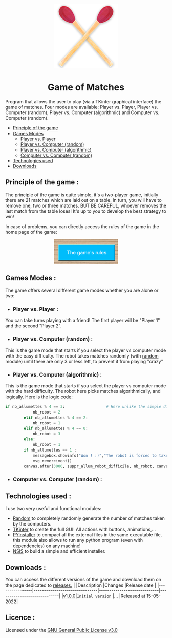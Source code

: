 <p align="center">
  <img width="200" src="img\LOGO_v1.png" alt="Game of Matches logo">
</p>
<h1 align="center">Game of Matches</h1>

Program that allows the user to play (via a TKinter graphical interface) the game of matches.
Four modes are available: Player vs. Player, Player vs. Computer (random), Player vs. Computer (algorithmic) and Computer vs. Computer (random).

- [Principle of the game](https://github.com/4strium/Game-of-Matches#principle-of-the-game)
- [Games Modes](https://github.com/4strium/Game-of-Matches#games-modes-)
    - [Player vs. Player](https://github.com/4strium/Game-of-Matches#player-vs-player-)
    - [Player vs. Computer (random)](https://github.com/4strium/Game-of-Matches#player-vs-computer-random-)
    - [Player vs. Computer (algorithmic)](https://github.com/4strium/Game-of-Matches#player-vs-computer-algorithmic-)
    - [Computer vs. Computer (random)](https://github.com/4strium/Game-of-Matches#computer-vs-computer-random-)
- [Technologies used](https://github.com/4strium/Game-of-Matches#technologies-used-)
- [Downloads](https://github.com/4strium/Game-of-Matches#downloads-)

## Principle of the game :
The principle of the game is quite simple, it's a two-player game, initially there are 21 matches which are laid out on a table.
In turn, you will have to remove one, two or three matches.
BUT BE CAREFUL, whoever removes the last match from the table loses!
It's up to you to develop the best strategy to win!

In case of problems, you can directly access the rules of the game in the home page of the game:
<p align="center">
  <img width="200" src="img\docs\game_rules.PNG" alt="Image button of game rules">
</p>

## Games Modes :
The game offers several different game modes whether you are alone or two:
- ### Player vs. Player :
You can take turns playing with a friend! The first player will be "Player 1" and the second "Player 2".
- ### Player vs. Computer (random) :
This is the game mode that starts if you select the player vs computer mode with the easy difficulty. The robot takes matches randomly (with [random](https://docs.python.org/3/library/random.html) module) until there are only 3 or less left, to prevent it from playing "crazy"
- ### Player vs. Computer (algorithmic) :
This is the game mode that starts if you select the player vs computer mode with the hard difficulty. The robot here picks matches algorithmically, and logically. Here is the logic code:
```python
if nb_allumettes % 4 == 3:                  # Here unlike the simple difficulty, I algorithmically determine the number of matches that the robot must take to be sure to win!
            nb_robot = 2
        elif nb_allumettes % 4 == 2:
            nb_robot = 1
        elif nb_allumettes % 4 == 0:
            nb_robot = 3
        else:
            nb_robot = 1
        if nb_allumettes == 1 :
            messagebox.showinfo("Won ! :)","The robot is forced to take the last match, well done!")
            msg_remerciment()
        canvas.after(3000, suppr_allum_robot_difficile, nb_robot, canvas, root_correspondant)             # This function allows you to execute the "suppr_allum_robot_simple()" function seen just above after 3000ms and with my number which has just been determined, as an argument.
```
- ### Computer vs. Computer (random) :


## Technologies used :
I use two very useful and functional modules:
- [Random](https://docs.python.org/3/library/random.html)
to completely randomly generate the number of matches taken by the computers.
- [TKinter](https://docs.python.org/fr/3/library/tk.html)
to create the full GUI! All actions with buttons, animations,...
- [PYinstaller](https://pyinstaller.org/en/stable/)
to compact all the external files in the same executable file, this module also allows to run any python program (even with dependencies) on any machine!
- [NSIS](https://nsis.sourceforge.io/Main_Page) 
to build a simple and efficient installer.

## Downloads :
You can access the different versions of the game and download them on the page dedicated to [releases.](https://github.com/4strium/Game-of-Matches/releases)
|                |Description                         |Changes                         |Release date                        |
|----------------|-------------------------------|-----------------------------|-----------------------------|
|[v1.0.0](https://github.com/4strium/Game-of-Matches/releases/tag/v1.0.0)|`Initial version`            |...            |Released at 15-05-2022|


## Licence :
Licensed under the [GNU General Public License v3.0](https://github.com/4strium/Game-of-Matches/blob/main/LICENSE)
